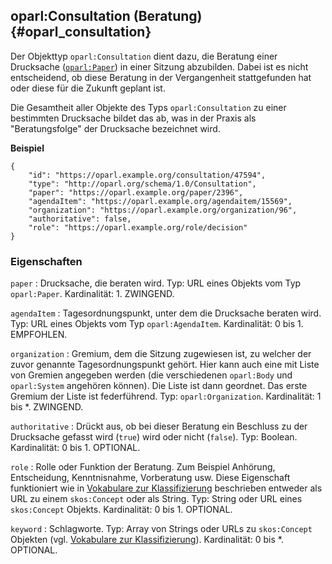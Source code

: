 oparl:Consultation (Beratung)  {#oparl_consultation}
-----------------------------

Der Objekttyp `oparl:Consultation` dient dazu, die Beratung einer Drucksache
([`oparl:Paper`](#oparl_paper)) in einer Sitzung abzubilden. Dabei ist es nicht entscheidend,
ob diese Beratung in der Vergangenheit stattgefunden hat oder diese für die
Zukunft geplant ist.

Die Gesamtheit aller Objekte des Typs `oparl:Consultation` zu einer bestimmten
Drucksache bildet das ab, was in der Praxis als "Beratungsfolge" der Drucksache
bezeichnet wird.

**Beispiel**

~~~~~  {#consultation_ex2 .json}
{
    "id": "https://oparl.example.org/consultation/47594",
    "type": "http://oparl.org/schema/1.0/Consultation",
    "paper": "https://oparl.example.org/paper/2396",
    "agendaItem": "https://oparl.example.org/agendaitem/15569",
    "organization": "https://oparl.example.org/organization/96",
    "authoritative": false,
    "role": "https://oparl.example.org/role/decision"
}
~~~~~


### Eigenschaften ###

`paper`
:   Drucksache, die beraten wird.
    Typ: URL eines Objekts vom Typ `oparl:Paper`.
    Kardinalität: 1.
    ZWINGEND.

`agendaItem`
:   Tagesordnungspunkt, unter dem die Drucksache beraten wird.
    Typ: URL eines Objekts vom Typ `oparl:AgendaItem`.
    Kardinalität: 0 bis 1.
    EMPFOHLEN.

`organization`
:   Gremium, dem die Sitzung zugewiesen ist, zu welcher der zuvor genannte
    Tagesordnungspunkt gehört.
    Hier kann auch eine mit Liste von Gremien angegeben werden (die verschiedenen `oparl:Body` und `oparl:System`
    angehören können).
    Die Liste ist dann geordnet.
    Das erste Gremium der Liste ist federführend.
    Typ: `oparl:Organization`.
    Kardinalität: 1 bis *.
    ZWINGEND.

`authoritative`
:   Drückt aus, ob bei dieser Beratung ein Beschluss zu der Drucksache gefasst 
    wird (`true`) wird oder nicht (`false`).
    Typ: Boolean.
    Kardinalität: 0 bis 1.
    OPTIONAL.

`role`
:   Rolle oder Funktion der Beratung. Zum Beispiel Anhörung, Entscheidung, 
    Kenntnisnahme, Vorberatung usw. Diese Eigenschaft funktioniert wie in 
    [Vokabulare zur Klassifizierung](#vokabulare_klassifizierung) beschrieben 
    entweder als URL zu einem `skos:Concept` oder als String.
    Typ: String oder URL eines `skos:Concept` Objekts.
    Kardinalität: 0 bis 1.
    OPTIONAL.

`keyword`
:   Schlagworte.
    Typ: Array von Strings oder URLs zu `skos:Concept` Objekten
    (vgl. [Vokabulare zur Klassifizierung](#vokabulare_klassifizierung)).
    Kardinalität: 0 bis *.
    OPTIONAL.
